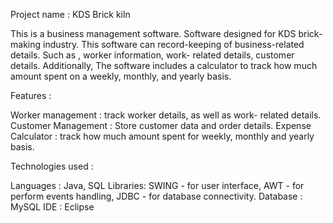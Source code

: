 Project name : KDS Brick kiln

This is a business management software. Software designed for KDS brick-making industry. This software can record-keeping of business-related details.
Such as , worker information, work- related details, customer details. 
Additionally, The software includes a calculator to track how much amount spent on a weekly, monthly, and yearly basis.

Features :

Worker management : track worker details, as well as work- related details.
Customer Management : Store customer data and order details.
Expense Calculator : track how much amount spent for weekly, monthly and yearly basis.

Technologies used :

Languages : Java, SQL
Libraries: SWING - for user interface, 
           AWT - for perform events handling, 
           JDBC - for database connectivity.
Database : MySQL
IDE : Eclipse
